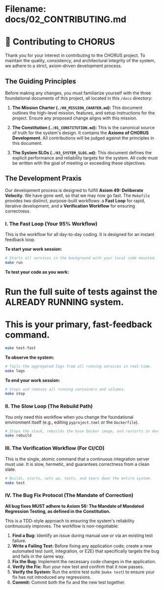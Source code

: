 # Filename: docs/02_CONTRIBUTING.md

# 🔱 Contributing to CHORUS

Thank you for your interest in contributing to the CHORUS project. To maintain the quality, consistency, and architectural integrity of the system, we adhere to a strict, axiom-driven development process.

## The Guiding Principles

Before making any changes, you must familiarize yourself with the three foundational documents of this project, all located in this `/docs` directory:

1.  **The Mission Charter (`./00_MISSION_CHARTER.md`):** This document outlines the high-level mission, features, and setup instructions for the project. Ensure any proposed change aligns with this mission.

2.  **The Constitution (`./01_CONSTITUTION.md`):** This is the canonical source of truth for the system's design. It contains the **Axioms of CHORUS Development**. All contributions will be judged against the principles in this document.

3.  **The System SLOs (`./03_SYSTEM_SLOS.md`):** This document defines the explicit performance and reliability targets for the system. All code must be written with the goal of meeting or exceeding these objectives.

## The Development Praxis

Our development process is designed to fulfill **Axiom 49: Deliberate Velocity**. We have gone well, so that we may now go fast. The `Makefile` provides two distinct, purpose-built workflows: a **Fast Loop** for rapid, iterative development, and a **Verification Workflow** for ensuring correctness.

### I. The Fast Loop (Your 95% Workflow)

This is the workflow for all day-to-day coding. It is designed for an instant feedback loop.

**To start your work session:**

```bash
# Starts all services in the background with your local code mounted.
make run
```

**To test your code as you work:**

# Run the full suite of tests against the ALREADY RUNNING system.

# This is your primary, fast-feedback command.

```bash
make test-fast
```

**To observe the system:**

```bash
# Tails the aggregated logs from all running services in real-time.
make logs
```

**To end your work session:**

```bash
# Stops and removes all running containers and volumes.
make stop
```

### II. The Slow Loop (The Rebuild Path)

You only need this workflow when you change the foundational environment itself (e.g., editing `pyproject.toml` or the `Dockerfile`).

```bash
# Stops the stack, rebuilds the base Docker image, and restarts in dev mode.
make rebuild
```

### III. The Verification Workflow (For CI/CD)

This is the single, atomic command that a continuous integration server must use. It is slow, hermetic, and guarantees correctness from a clean slate.

```bash
# Builds, starts, sets up, tests, and tears down the entire system.
make test
```

### IV. The Bug Fix Protocol (The Mandate of Correction)

**All bug fixes MUST adhere to Axiom 56: The Mandate of Mandated Regression Testing, as defined in the Constitution.**

This is a TDD-style approach to ensuring the system's reliability continuously improves. The workflow is non-negotiable:

1.  **Find a Bug:** Identify an issue during manual use or via an existing test failure.
2.  **Write a Failing Test:** Before fixing any application code, create a new automated test (unit, integration, or E2E) that specifically targets the bug and fails in the same way.
3.  **Fix the Bug:** Implement the necessary code changes in the application.
4.  **Verify the Fix:** Run your new test and confirm that it now passes.
5.  **Verify the System:** Run the entire test suite (`make test`) to ensure your fix has not introduced any regressions.
6.  **Commit:** Commit both the fix and the new test together.
